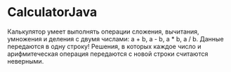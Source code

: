 # CalculatorJava
Калькулятор умеет выполнять операции сложения, вычитания, умножения и деления с двумя числами: a + b, a - b, a * b, a / b. Данные передаются в одну строку! Решения, в которых каждое число и арифмитеческая операция передаются с новой строки считаются неверными.
